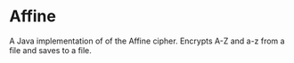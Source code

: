 # Affine
A Java implementation of of the Affine cipher. Encrypts A-Z and a-z from a file and saves to a file.
